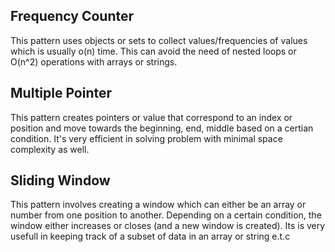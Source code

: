 ## Frequency Counter
This pattern uses objects or sets to collect values/frequencies of values which is usually o(n) time. This can avoid the need of nested loops or O(n^2) operations with arrays or strings.

## Multiple Pointer
This pattern creates pointers or value that correspond to an index or position and move towards the beginning, end, middle based on a certian condition. It's very efficient in solving problem with minimal space complexity as well. 

## Sliding Window
This pattern involves creating a window which can either be an array or number from one position to another. Depending on a certain condition, the window either increases or closes (and a new window is created). Its is very usefull in keeping track of a subset of data in an array or string e.t.c